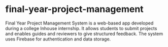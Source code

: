 # final-year-project-management
Final Year Project Management System is a web-based app developed during a college Inhouse  internship. It allows students to submit projects and enables guides and reviewers to give structured feedback. The system uses Firebase for authentication and data storage.

